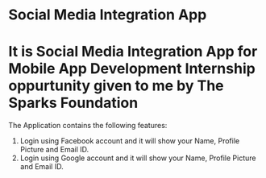 # Social Media Integration App
# It is Social Media Integration App for Mobile App Development Internship oppurtunity given to me by The Sparks Foundation
The Application contains the following features:

1. Login using Facebook account and it will show your Name, Profile Picture and Email ID.
2. Login using Google account and it will show your Name, Profile Picture and Email ID.
